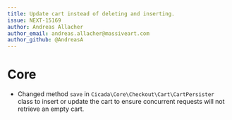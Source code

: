 ```yaml
---
title: Update cart instead of deleting and inserting.
issue: NEXT-15169
author: Andreas Allacher
author_email: andreas.allacher@massiveart.com
author_github: @AndreasA
---
```

# Core
* Changed method `save` in `Cicada\Core\Checkout\Cart\CartPersister` class to insert or update the cart to ensure concurrent requests will not retrieve an empty cart.

